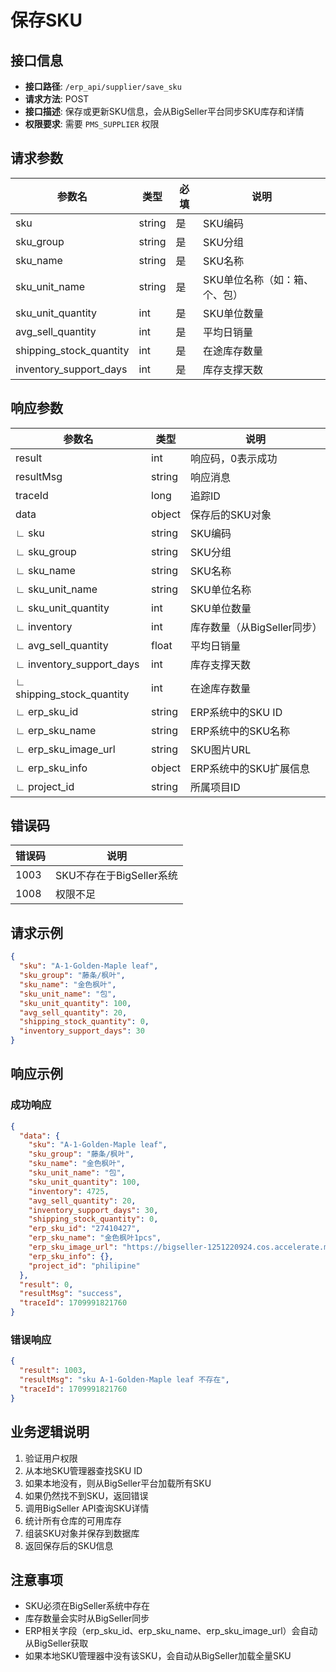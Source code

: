# 保存SKU

## 接口信息

- **接口路径**: `/erp_api/supplier/save_sku`
- **请求方法**: POST
- **接口描述**: 保存或更新SKU信息，会从BigSeller平台同步SKU库存和详情
- **权限要求**: 需要 `PMS_SUPPLIER` 权限

## 请求参数

| 参数名 | 类型 | 必填 | 说明 |
|--------|------|------|------|
| sku | string | 是 | SKU编码 |
| sku_group | string | 是 | SKU分组 |
| sku_name | string | 是 | SKU名称 |
| sku_unit_name | string | 是 | SKU单位名称（如：箱、个、包） |
| sku_unit_quantity | int | 是 | SKU单位数量 |
| avg_sell_quantity | int | 是 | 平均日销量 |
| shipping_stock_quantity | int | 是 | 在途库存数量 |
| inventory_support_days | int | 是 | 库存支撑天数 |

## 响应参数

| 参数名 | 类型 | 说明 |
|--------|------|------|
| result | int | 响应码，0表示成功 |
| resultMsg | string | 响应消息 |
| traceId | long | 追踪ID |
| data | object | 保存后的SKU对象 |
| ∟ sku | string | SKU编码 |
| ∟ sku_group | string | SKU分组 |
| ∟ sku_name | string | SKU名称 |
| ∟ sku_unit_name | string | SKU单位名称 |
| ∟ sku_unit_quantity | int | SKU单位数量 |
| ∟ inventory | int | 库存数量（从BigSeller同步） |
| ∟ avg_sell_quantity | float | 平均日销量 |
| ∟ inventory_support_days | int | 库存支撑天数 |
| ∟ shipping_stock_quantity | int | 在途库存数量 |
| ∟ erp_sku_id | string | ERP系统中的SKU ID |
| ∟ erp_sku_name | string | ERP系统中的SKU名称 |
| ∟ erp_sku_image_url | string | SKU图片URL |
| ∟ erp_sku_info | object | ERP系统中的SKU扩展信息 |
| ∟ project_id | string | 所属项目ID |

## 错误码

| 错误码 | 说明 |
|--------|------|
| 1003 | SKU不存在于BigSeller系统 |
| 1008 | 权限不足 |

## 请求示例

```json
{
  "sku": "A-1-Golden-Maple leaf",
  "sku_group": "藤条/枫叶",
  "sku_name": "金色枫叶",
  "sku_unit_name": "包",
  "sku_unit_quantity": 100,
  "avg_sell_quantity": 20,
  "shipping_stock_quantity": 0,
  "inventory_support_days": 30
}
```

## 响应示例

### 成功响应

```json
{
  "data": {
    "sku": "A-1-Golden-Maple leaf",
    "sku_group": "藤条/枫叶",
    "sku_name": "金色枫叶",
    "sku_unit_name": "包",
    "sku_unit_quantity": 100,
    "inventory": 4725,
    "avg_sell_quantity": 20,
    "inventory_support_days": 30,
    "shipping_stock_quantity": 0,
    "erp_sku_id": "27410427",
    "erp_sku_name": "金色枫叶1pcs",
    "erp_sku_image_url": "https://bigseller-1251220924.cos.accelerate.myqcloud.com/album/279590/xxx.jpg",
    "erp_sku_info": {},
    "project_id": "philipine"
  },
  "result": 0,
  "resultMsg": "success",
  "traceId": 1709991821760
}
```

### 错误响应

```json
{
  "result": 1003,
  "resultMsg": "sku A-1-Golden-Maple leaf 不存在",
  "traceId": 1709991821760
}
```

## 业务逻辑说明

1. 验证用户权限
2. 从本地SKU管理器查找SKU ID
3. 如果本地没有，则从BigSeller平台加载所有SKU
4. 如果仍然找不到SKU，返回错误
5. 调用BigSeller API查询SKU详情
6. 统计所有仓库的可用库存
7. 组装SKU对象并保存到数据库
8. 返回保存后的SKU信息

## 注意事项

- SKU必须在BigSeller系统中存在
- 库存数量会实时从BigSeller同步
- ERP相关字段（erp_sku_id、erp_sku_name、erp_sku_image_url）会自动从BigSeller获取
- 如果本地SKU管理器中没有该SKU，会自动从BigSeller加载全量SKU

